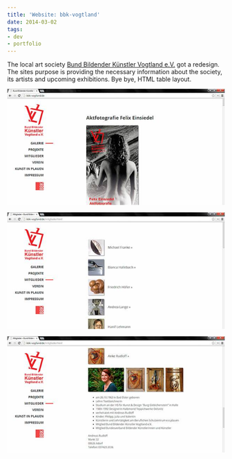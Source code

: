 ```yaml
---
title: 'Website: bbk-vogtland'
date: 2014-03-02
tags:
- dev
- portfolio
---
```

The local art society [Bund Bildender Künstler Vogtland e.V.](http://bbk-vogtland.de) got a redesign. The sites purpose is providing the necessary information about the society, its artists and upcoming exhibitions. Bye bye, HTML table layout.

![BBK Vogtland homepage](/img/portfolio/bbk-vogtland-1.jpg)

![BBK Vogtland members page](/img/portfolio/bbk-vogtland-2.jpg)

![BBK Vogtland detail view for members page](/img/portfolio/bbk-vogtland-3.jpg)
